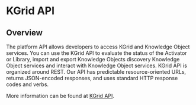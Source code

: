 # KGrid API

## Overview
The platform API allows developers to access KGrid and Knowledge Object services.
You can use the KGrid API to evaluate the status of the Activator or Library,
import and export Knowledge Objects discovery Knowledge Object services and interact with
Knowledge Object services. KGrid API is organized around REST. Our API has
predictable resource-oriented URLs, returns JSON-encoded responses, and uses standard HTTP response codes and verbs.

More information can be found at [KGrid API](https://kgrid.org/guides/api/).


